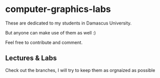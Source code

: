 # computer-graphics-labs

These are dedicated to my students in Damascus University.

But anyone can make use of them as well :)

Feel free to contribute and comment.


## Lectures & Labs

Check out the branches, I will try to keep them as orgnaized as possible
